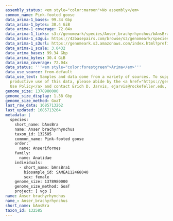 ```yaml
---
assembly_status: <em style="color:maroon">No assembly</em>
common_name: Pink-footed goose
data_arima-1_bases: 99.34 Gbp
data_arima-1_bytes: 30.4 GiB
data_arima-1_coverage: 72.04x
data_arima-1_links: s3://genomeark/species/Anser_brachyrhynchus/bAnsBra1/genomic_data/arima/<br>
data_arima-1_s3gui: https://42basepairs.com/browse/s3/genomeark/species/Anser_brachyrhynchus/bAnsBra1/genomic_data/arima/
data_arima-1_s3url: https://genomeark.s3.amazonaws.com/index.html?prefix=species/Anser_brachyrhynchus/bAnsBra1/genomic_data/arima/
data_arima-1_scale: 3.0432
data_arima_bases: 99.34 Gbp
data_arima_bytes: 30.4 GiB
data_arima_coverage: 72.04x
data_status: '''<em style="color:forestgreen">Arima</em>'''
data_use_source: from-default
data_use_text: Samples and data come from a variety of sources. To support fair and
  productive use of this data, please abide by the <a href="https://genome10k.soe.ucsc.edu/data-use-policies/">Data
  Use Policy</a> and contact Erich D. Jarvis, ejarvis@rockefeller.edu, with any questions.
genome_size: 1378980000
genome_size_display: 1.38 Gbp
genome_size_method: GoaT
last_raw_data: 1685713262
last_updated: 1685713264
metadata: |
  species:
    short_name: bAnsBra
    name: Anser brachyrhynchus
    taxon_id: 132585
    common_name: Pink-footed goose
    order:
      name: Anseriformes
    family:
      name: Anatidae
    individuals:
      - short_name: bAnsBra1
        biosample_id: SAMEA112468040
        sex: female
    genome_size: 1378980000
    genome_size_method: GoaT
    project: [ vgp ]
name: Anser brachyrhynchus
name_: Anser_brachyrhynchus
short_name: bAnsBra
taxon_id: 132585
---
```

